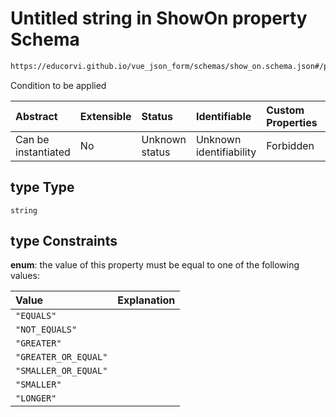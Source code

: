 # Untitled string in ShowOn property Schema

```txt
https://educorvi.github.io/vue_json_form/schemas/show_on.schema.json#/properties/type
```

Condition to be applied

| Abstract            | Extensible | Status         | Identifiable            | Custom Properties | Additional Properties | Access Restrictions | Defined In                                                                      |
| :------------------ | :--------- | :------------- | :---------------------- | :---------------- | :-------------------- | :------------------ | :------------------------------------------------------------------------------ |
| Can be instantiated | No         | Unknown status | Unknown identifiability | Forbidden         | Allowed               | none                | [show\_on.schema.json\*](../schemas/show_on.schema.json "open original schema") |

## type Type

`string`

## type Constraints

**enum**: the value of this property must be equal to one of the following values:

| Value                | Explanation |
| :------------------- | :---------- |
| `"EQUALS"`           |             |
| `"NOT_EQUALS"`       |             |
| `"GREATER"`          |             |
| `"GREATER_OR_EQUAL"` |             |
| `"SMALLER_OR_EQUAL"` |             |
| `"SMALLER"`          |             |
| `"LONGER"`           |             |
